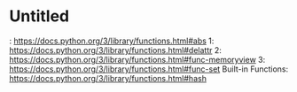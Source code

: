 # Untitled

: https://docs.python.org/3/library/functions.html#abs
 1: https://docs.python.org/3/library/functions.html#delattr
 2: https://docs.python.org/3/library/functions.html#func-memoryview
 3: https://docs.python.org/3/library/functions.html#func-set
Built-in Functions: https://docs.python.org/3/library/functions.html#hash